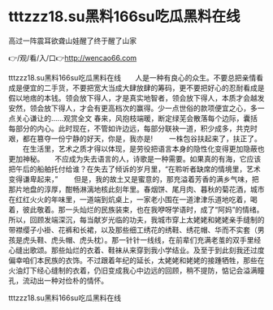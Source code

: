 # tttzzz18.su黑料166su吃瓜黑料在线
高过一阵震耳欲聋山娃醒了终于醒了山家

👉/观/看/入/口👉http://wencao66.com

tttzzz18.su黑料166su吃瓜黑料在线　　人是一种有良心的众生。不要总把亲情看成是便宜的二手货，不要把宽大当成大肆放肆的筹码，更不要把好心的忍耐看成是假以地痞的本钱。领会放下得人，才是真实地智者，领会放下得人，本质才会越发安然，领会放下得人，才会有更高档次的赢得。少一点世俗的款项便宜之心，多一点关心谦让的......观赏全文
春来，风抱枝端暖，断定绿芜会散落每个边际，囊括每部分的内心。此时现在，不管如许边远，每部分联袂一道，积少成多，共克时艰，都在篡夺一份宁静的好天，你是，我亦是!
　　一株包谷扶起来了，扶正了。
　　在生活里，艺术之质才得以体现，是劳役把语言本身的隐性化变得更加隐蔽也更加神秘。　　不应成为失去语言的人，诗歌是一种需要。如果真的有海，它应该把午后的船舶托付给谁？在失去了倾诉的岁月里，“在聆听者缺席的情境里，艺术变得谦卑起来，”
　　但是，我的故土又是蜜意的，那充溢着芳香的满乡气味，把那片地盘的淳厚，酣畅淋漓地核此刻年里。春烟饼、尾月肉、暮秋的菊花酒，城市在红红火火的年味里，一道端到炕桌上，一家老小围在一道津津乐道地吃着，喝着，彼此敬着。那一头灿烂的民族装束，也在我咿呀学语时，成了“阿妈”的情绪。所以，回顾发端深沉，每当献岁光临的功夫，我城市穿上太姥姥和姥姥亲手缝制的带襟缨子小褂、花裤和长裙，以及那些细工绣花的绣鞋、绣花帽、华而不实套（男孩是虎头鞋、虎头帽、虎头枕）。那一针针一线线，在前辈们充满老茧的双手里经心缝出歌颂。那些灿烂的衣着、鞋袜从来穿到我小学结业。及至于到此刻我还过度偏幸咱们本民族的衣饰。不过跟着年纪的延长，太姥姥和姥姥的接踵牺牲，那些在火油灯下经心缝制的衣着，仍旧变成我心中边远的回顾，稍不提防，惦记会溢满瞳孔，流动出一种对俭朴的情怀。

tttzzz18.su黑料166su吃瓜黑料在线
